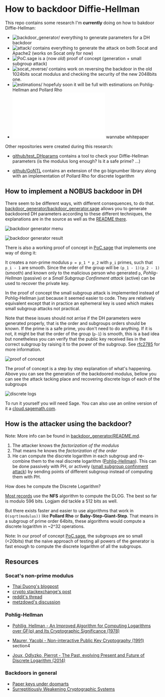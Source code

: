 # How to backdoor Diffie-Hellman

This repo contains some research I'm **currently** doing on how to bakdoor Diffie-Hellman:

* ![backdoor_generator/](backdoor_generator/) everything to generate parameters for a DH backdoor
* ![attack/](attack/) contains everything to generate the attack on both Socat and Apache2 (works on Socat only for now)
* ![PoC.sage](PoC.sage) is a (now *old*) proof of concept (generation + small subgroup attack)
* ![socat_reverse/](socat_reverse/) contains work on reversing the backdoor in the old 1024bits socat modulus and checking the security of the new 2048bits one.
* ![estimations/](estimations/) hopefuly soon it will be full with estimations on Pohlig-Hellman and Pollard Rho
* ![whitepaper.tex](whitepaper.tex) wannabe whitepaper

Other repositories were created during this research:

* [github/test_DHparams](https://github.com/mimoo/test_DHparams) contains a tool to check your Diffie-Hellman parameters (is the modulus long enough? Is it a safe prime? ...)

* [github/GoNTL](https://github.com/mimoo/GoNTL) contains an extension of the go bignumber library along with an implementation of Pollard Rho for discrete logarithm

## How to implement a NOBUS backdoor in DH

There seem to be different ways, with different consequences, to do that. [backdoor_generator/backdoor_generator.sage](backdoor_generator/backdoor_generator.sage) allows you to generate backdoored DH parameters according to these different techniques, the explanations are in the source as well as the [README there](backdoor/README.md).

![backdoor generator menu](http://i.imgur.com/ReNnJ7U.png)

![backdoor generator result](http://i.imgur.com/klxlZpB.png)

There is also a working proof of concept in [PoC.sage](PoC.sage) that implements one way of doing it: 

It creates a non-prime modulus `p = p_1 * p_2` with `p_i` primes, such that
`p_i - 1` are smooth. Since the order of the group will be `(p_1 - 1)(p_2 - 1)` (smooth) and known only to the malicious person who generated `p`, *Pohlig-Hellman* (passive) or a *Small Subgroup Confinment attack* (active) can be used to recover the private key.

In the proof of concept the small subgroup attack is implemented instead of Pohlig-Hellman just because it seemed easier to code. They are relatively equivalent except that in practice an ephemeral key is used which makes small subgroup attacks not practical.

Note that these issues should not arrise if the DH parameters were generated properly, that is the order and subgroups orders should be known. If the prime is a safe prime, you don't need to do anything. If it is not, it might be that the order of the group (`p-1`) is smooth, this is a bad idea but nonetheless you can verify that the public key received lies in the correct subgroup by raising it to the power of the subgroup. See [rfc2785](https://tools.ietf.org/html/rfc2785) for more information.

![proof of concept](http://i.imgur.com/L7cNJP0.png)

The proof of concept is a step by step explanation of what's happening. Above you can see the generation of the backdoored modulus, bellow you can see the attack tacking place and recovering discrete logs of each of the subgroups

![discrete logs](http://i.imgur.com/kKgNjmh.png)

To run it yourself you will need Sage. You can also use an online version of it a [cloud.sagemath.com](http://cloud.sagemath.com).


## How is the attacker using the backdoor?

Note: More info can be found in [backdoor_generator/README.md](backdoor_generator/README.md).

1. The attacker knows the *factorization of the modulus*
2. That means he knows the *factorization of the order*
3. He can compute the discrete logarithm in each subgroup and re-combine them to the real discrete logarithm ([Pohlig-Hellman](https://en.wikipedia.org/wiki/Pohlig%E2%80%93Hellman_algorithm)). This can be done passively with PH, or actively ([small subgroup confinment attack](https://en.wikipedia.org/wiki/Small_subgroup_confinement_attack)) by sending points of different subgroup instead of computing them with PH.

How does he compute the Discrete Logarithm?

[Most records](https://en.wikipedia.org/wiki/Discrete_logarithm_records) use the **NFS** algorithm to compute the DLOG. The best so far is modulo 596 bits. Logjam did tackle a 512 bits as well.

But there exists faster and easier to use algorithms that work in `O(sqrt(modulus))` like **Pollard Rho** or **Baby-Step-Giant-Step**. That means in a subgroup of prime order 64bits, these algorithms would compute a discrete logarithm in ~2^32 operations.

Note: In our proof of concept [PoC.sage](PoC.sage), the subgroups are so small (<20bits) that the naive approach of testing all powers of the generator is fast enough to compute the discrete logarithm of all the subgroups.


## Resources

### Socat's non-prime modulus

* [Thai Duong's blogpost](http://vnhacker.blogspot.com/2016/02/exploiting-diffie-hellman-bug-in-socat.html)
* [crypto stackexchange's post](http://crypto.stackexchange.com/questions/32415/how-does-a-non-prime-modulus-for-diffie-hellman-allow-for-a-backdoor/32431?noredirect=1)
* [reddit's thread](https://www.reddit.com/r/crypto/comments/43wh7h/the_socat_backdoor/)
* [metzdowd's discussion](http://www.metzdowd.com/pipermail/cryptography/2016-February/028033.html)

### Pohlig-Hellman

* [Pohllig, Hellman - An Improved Algorithm for Computing Logarithms over GF(p) and Its Cryptographic Significance (1978)](http://www-ee.stanford.edu/~hellman/publications/28.pdf)

* [Maurer, Yacobi - Non-interactive Public Key Cryptography (1991)](http://link.springer.com/chapter/10.1007%2F3-540-46416-6_43#page-1) section4

* [Joux, Odlyzko, Pierrot - The Past, evolving Present and Future of Discrete Logarithm (2014)](https://www-almasty.lip6.fr/~pierrot/papers/DlogSurvey.pdf)

### Backdoors in general

* [Paper keys under doomarts](https://www.schneier.com/cryptography/paperfiles/paper-keys-under-doormats.pdf)
* [Surreptitiously Weakening Cryptographic Systems](https://eprint.iacr.org/2015/097.pdf)
